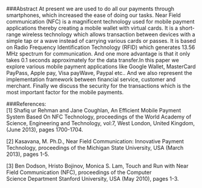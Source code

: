 ###Abstract
At present we are used to do all our payments through smartphones, which increased the ease of doing our tasks. Near Field
communication (NFC) is a magnificent technology used for mobile payment applications thereby creating a mobile wallet with
virtual cards. It is a short-range wireless technology which allows transaction between devices with a simple tap or a wave     instead of carrying various cards or passes. It is based on Radio Frequency Identification Technology (RFID) which generates    13.56 MHz spectrum for communication. And one more advantage is that it only takes 0.1 seconds approximately for the data       transfer.In this paper we explore various mobile payment applications like Google Wallet, MasterCard PayPass, Apple pay,     Visa payWave, Paypal etc.. And we also represent the implementation framework between financial service, customer and       merchant. Finally we discuss the security for the transactions which is the most important factor for the mobile payments.

###References:  
[1] Shafiq ur Rehman and Jane Coughlan, An Efficient Mobile Payment System Based On NFC Technology, proceedings of the World 
    Academy of Science, Engineering and Technology, vol:7, West London, United Kingdom, (June 2013), pages 1700-1704.

[2] Kasavana, M. Ph.D., Near Field Communication: Innovative Payment Technology, proceedings of the Michigan State University,
    USA (March 2013), pages 1-5.

[3] Ben Dodson, Hristo Bojinov, Monica S. Lam, Touch and Run with Near Field Communication (NFC), proceedings of the Computer  
    Science Department Stanford University, USA (May 2010), pages 1-3.
